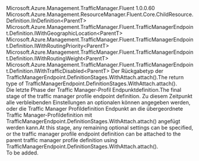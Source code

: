 <Type Name="IWithAttach&lt;ParentT&gt;" FullName="Microsoft.Azure.Management.TrafficManager.Fluent.TrafficManagerEndpoint.Definition.IWithAttach&lt;ParentT&gt;">
  <TypeSignature Language="C#" Value="public interface IWithAttach&lt;ParentT&gt; : Microsoft.Azure.Management.ResourceManager.Fluent.Core.ChildResource.Definition.IInDefinition&lt;ParentT&gt;, Microsoft.Azure.Management.TrafficManager.Fluent.TrafficManagerEndpoint.Definition.IWithGeographicLocation&lt;ParentT&gt;, Microsoft.Azure.Management.TrafficManager.Fluent.TrafficManagerEndpoint.Definition.IWithRoutingPriority&lt;ParentT&gt;, Microsoft.Azure.Management.TrafficManager.Fluent.TrafficManagerEndpoint.Definition.IWithRoutingWeight&lt;ParentT&gt;, Microsoft.Azure.Management.TrafficManager.Fluent.TrafficManagerEndpoint.Definition.IWithTrafficDisabled&lt;ParentT&gt;" />
  <TypeSignature Language="ILAsm" Value=".class public interface auto ansi abstract IWithAttach`1&lt;ParentT&gt; implements class Microsoft.Azure.Management.ResourceManager.Fluent.Core.ChildResource.Definition.IInDefinition`1&lt;!ParentT&gt;, class Microsoft.Azure.Management.TrafficManager.Fluent.TrafficManagerEndpoint.Definition.IWithGeographicLocation`1&lt;!ParentT&gt;, class Microsoft.Azure.Management.TrafficManager.Fluent.TrafficManagerEndpoint.Definition.IWithRoutingPriority`1&lt;!ParentT&gt;, class Microsoft.Azure.Management.TrafficManager.Fluent.TrafficManagerEndpoint.Definition.IWithRoutingWeight`1&lt;!ParentT&gt;, class Microsoft.Azure.Management.TrafficManager.Fluent.TrafficManagerEndpoint.Definition.IWithTrafficDisabled`1&lt;!ParentT&gt;" />
  <TypeSignature Language="DocId" Value="T:Microsoft.Azure.Management.TrafficManager.Fluent.TrafficManagerEndpoint.Definition.IWithAttach`1" />
  <TypeSignature Language="VB.NET" Value="Public Interface IWithAttach(Of ParentT)&#xA;Implements IInDefinition(Of ParentT), IWithGeographicLocation(Of ParentT), IWithRoutingPriority(Of ParentT), IWithRoutingWeight(Of ParentT), IWithTrafficDisabled(Of ParentT)" />
  <TypeSignature Language="F#" Value="type IWithAttach&lt;'ParentT&gt; = interface&#xA;    interface IInDefinition&lt;'ParentT&gt;&#xA;    interface IWithRoutingWeight&lt;'ParentT&gt;&#xA;    interface IWithRoutingPriority&lt;'ParentT&gt;&#xA;    interface IWithGeographicLocation&lt;'ParentT&gt;&#xA;    interface IWithTrafficDisabled&lt;'ParentT&gt;" />
  <AssemblyInfo>
    <AssemblyName>Microsoft.Azure.Management.TrafficManager.Fluent</AssemblyName>
    <AssemblyVersion>1.0.0.60</AssemblyVersion>
  </AssemblyInfo>
  <TypeParameters>
    <TypeParameter Name="ParentT" />
  </TypeParameters>
  <Interfaces>
    <Interface>
      <InterfaceName>Microsoft.Azure.Management.ResourceManager.Fluent.Core.ChildResource.Definition.IInDefinition&lt;ParentT&gt;</InterfaceName>
    </Interface>
    <Interface>
      <InterfaceName>Microsoft.Azure.Management.TrafficManager.Fluent.TrafficManagerEndpoint.Definition.IWithGeographicLocation&lt;ParentT&gt;</InterfaceName>
    </Interface>
    <Interface>
      <InterfaceName>Microsoft.Azure.Management.TrafficManager.Fluent.TrafficManagerEndpoint.Definition.IWithRoutingPriority&lt;ParentT&gt;</InterfaceName>
    </Interface>
    <Interface>
      <InterfaceName>Microsoft.Azure.Management.TrafficManager.Fluent.TrafficManagerEndpoint.Definition.IWithRoutingWeight&lt;ParentT&gt;</InterfaceName>
    </Interface>
    <Interface>
      <InterfaceName>Microsoft.Azure.Management.TrafficManager.Fluent.TrafficManagerEndpoint.Definition.IWithTrafficDisabled&lt;ParentT&gt;</InterfaceName>
    </Interface>
  </Interfaces>
  <Docs>
    <typeparam name="ParentT"><span data-ttu-id="58767-101">Der Rückgabetyp der TrafficManagerEndpoint.DefinitionStages.WithAttach.attach().</span><span class="sxs-lookup"><span data-stu-id="58767-101">The return type of  TrafficManagerEndpoint.DefinitionStages.WithAttach.attach().</span></span></typeparam>
    <summary>
            <span data-ttu-id="58767-102">Die letzte Phase der Traffic Manager-Profil Endpunktdefinition.</span><span class="sxs-lookup"><span data-stu-id="58767-102">The final stage of the traffic manager profile endpoint definition.</span></span>
            <span data-ttu-id="58767-103">Zu diesem Zeitpunkt alle verbleibenden Einstellungen an optionalen können angegeben werden, oder die Traffic Manager Profildefinition Endpunkt an die übergeordnete Traffic Manager-Profildefinition mit TrafficManagerEndpoint.DefinitionStages.WithAttach.attach() angefügt werden kann.</span><span class="sxs-lookup"><span data-stu-id="58767-103">At this stage, any remaining optional settings can be specified, or the traffic manager profile endpoint definition can be attached to the parent traffic manager profile definition using  TrafficManagerEndpoint.DefinitionStages.WithAttach.attach().</span></span>
            </summary>
    <remarks>To be added.</remarks>
  </Docs>
  <Members />
</Type>